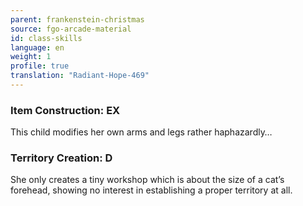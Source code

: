 ```yaml
---
parent: frankenstein-christmas
source: fgo-arcade-material
id: class-skills
language: en
weight: 1
profile: true
translation: "Radiant-Hope-469"
---
```


### Item Construction: EX

This child modifies her own arms and legs rather haphazardly…

### Territory Creation: D

She only creates a tiny workshop which is about the size of a cat’s forehead, showing no interest in establishing a proper territory at all.
